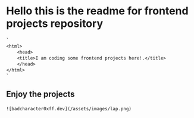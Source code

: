 # Hello this is the readme for frontend projects repository

    `
    <html>
        <head>
        <title>I am coding some frontend projects here!.</title>
        </head>
    </html>
    `

## Enjoy the projects

    ![badcharacter0xff.dev](/assets/images/lap.png)